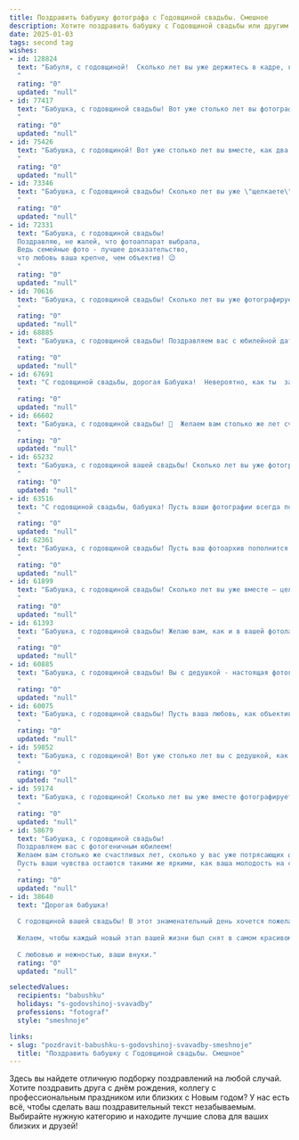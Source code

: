 ```yaml
---
title: Поздравить бабушку фотографа с Годовщиной свадьбы. Смешное
description: Хотите поздравить бабушку с Годовщиной свадьбы или другим праздником? Наш ИИ создаст незабываемое поздравление, а вы обязательно выделитесь среди других.  
date: 2025-01-03
tags: second tag
wishes:
- id: 128824
  text: "Бабуля, с годовщиной!  Сколько лет вы уже держитесь в кадре, как идеальная свадебная фотография –  красиво, гармонично, и, судя по всему, без единой ретуши!  Пусть ваш семейный альбом пополняется только счастливыми снимками, а  ваша любовь остаётся такой же яркой и \"фокусной\", как лучшие ваши снимки!
  "
  rating: "0"
  updated: "null"
- id: 77417
  text: "Бабушка, с годовщиной свадьбы! Вот уже столько лет вы фотографируете счастье, что ваш альбом - это настоящая фотохроника семейной любви! Пусть ваша семейная фотогалерея пополнится еще тысячей прекрасных снимков, а вы всегда будете оставаться такими же молодыми душой, как на первой фотографии!
  "
  rating: "0"
  updated: "null"
- id: 75426
  text: "Бабушка, с годовщиной! Вот уже столько лет вы вместе, как два фотогеничных лебедя на фоне закатного солнца!  Желаю, чтобы ваши совместные снимки и дальше радовали вас яркими красками и  оставались  такими же позитивными, как ваши воспоминания о жизни!
  "
  rating: "0"
  updated: "null"
- id: 73346
  text: "Бабушка, с Годовщиной свадьбы! Сколько лет вы уже \"щелкаете\" друг друга, как фотоаппарат, - и все никак не разряжаетесь!  Желаю вам, чтобы  ваша любовь была такой же яркой и красочной, как лучшие ваши снимки, а семейный альбом пополнялся новыми  счастливыми моментами.  🥂
  "
  rating: "0"
  updated: "null"
- id: 72331
  text: "Бабушка, с годовщиной свадьбы!
  Поздравляю, не жалей, что фотоаппарат выбрала,
  Ведь семейные фото - лучшее доказательство,
  что любовь ваша крепче, чем объектив! 😉
  "
  rating: "0"
  updated: "null"
- id: 70616
  text: "Бабушка, с годовщиной свадьбы! Сколько лет вы уже фотографируете друг друга, а любовь всё ярче!  Пусть ваша семейная фотосессия продолжается ещё много-много лет, а снимки всегда получаются красивыми! 😜
  "
  rating: "0"
  updated: "null"
- id: 68885
  text: "Бабушка, с годовщиной свадьбы! Поздравляем вас с юбилейной датой, когда любовь, как ваш любимый объектив, четко фокусирует все лучшие моменты жизни! Пусть ваши годы будут полны ярких кадров счастья, а \"фотосессия\" брака длится вечно!
  "
  rating: "0"
  updated: "null"
- id: 67691
  text: "С годовщиной свадьбы, дорогая Бабушка!  Невероятно, как ты  за столько лет не только сохранила любовь к Дедушке, но и научилась фотографировать его в самых нелепых позах! Желаем вам, чтобы ваши фотографии всегда получались яркими, а ваши эмоции - искренними!
  "
  rating: "0"
  updated: "null"
- id: 66602
  text: "Бабушка, с годовщиной свадьбы! 💍  Желаем вам столько же лет счастья, сколько вы уже прожили вместе, а лучше - даже больше! Чтобы ваша любовь была яркой как фото с ваших первых свиданий и оставалась такой же чёткой, как ваши любимые снимки! 📸
  "
  rating: "0"
  updated: "null"
- id: 65232
  text: "Бабушка, с годовщиной вашей свадьбы! Сколько лет вы уже фотографируете друг друга, и всё ещё не надоело? 😉  Желаю вам, чтобы ваши фотографии семейного счастья были всегда яркими и полными любви, как в день вашей свадьбы!
  "
  rating: "0"
  updated: "null"
- id: 63516
  text: "С годовщиной свадьбы, бабушка! Пусть ваши фотографии всегда получаются такими же яркими и счастливыми, как ваши чувства друг к другу, даже если объектив уже немного подзабыл фокусироваться! 😉
  "
  rating: "0"
  updated: "null"
- id: 62361
  text: "Бабушка, с годовщиной свадьбы! Пусть ваш фотоархив пополнится еще парой тысяч снимков с вашим счастливым, задорным и, конечно же, фотогеничным семейством! 😉
  "
  rating: "0"
  updated: "null"
- id: 61899
  text: "Бабушка, с годовщиной свадьбы! Сколько лет вы уже вместе – целая фотохроника! Надеюсь, ваши снимки по-прежнему получаются такими же яркими и запоминающимися, как и ваша любовь! 😉
  "
  rating: "0"
  updated: "null"
- id: 61393
  text: "Бабушка, с годовщиной свадьбы! Желаю вам, как и в вашей фотолаборатории, чтобы жизнь была полна ярких моментов, а любовь была вечной, как негатив! 😉
  "
  rating: "0"
  updated: "null"
- id: 60885
  text: "Бабушка, с годовщиной свадьбы! Вы с дедушкой - настоящая фотогеничная пара! 😊  Надеюсь, ваша любовь будет такой же яркой и красивой, как ваши снимки,  и  что фотоальбом вашей жизни будет пополняться еще многими годами счастья!
  "
  rating: "0"
  updated: "null"
- id: 60075
  text: "Бабушка, с годовщиной свадьбы! Пусть ваша любовь, как объектив фотокамеры, всегда фокусируется на самых ярких и счастливых моментах жизни! Желаем вам еще миллиона снимков, полных любви, смеха и семейного счастья!
  "
  rating: "0"
  updated: "null"
- id: 59852
  text: "Бабушка, с годовщиной! Вот уже столько лет вы с дедушкой, как две фотокамеры — щелкаете друг друга, запечатлевая лучшие моменты жизни. И пусть объектив вашей любви иногда размывается, и вспышки страсти чуть-чуть тускнеют, главное, что пленка вашей семейной истории всегда остается яркой и красочной! 🎉
  "
  rating: "0"
  updated: "null"
- id: 59174
  text: "Бабушка, с годовщиной! Сколько лет вы уже вместе фотографируете друг друга, делая снимки каждой улыбки, каждой слезы и каждого счастливого момента! Пусть в вашем семейном альбоме будет ещё много ярких кадров, а любовь ваша будет сиять на них с каждым годом все ярче!
  "
  rating: "0"
  updated: "null"
- id: 58679
  text: "Бабушка, с годовщиной свадьбы!
  Поздравляем вас с фотогеничным юбилеем!
  Желаем вам столько же счастливых лет, сколько у вас уже потрясающих фотографий!
  Пусть ваши чувства остаются такими же яркими, как ваша молодость на снимках! 😉
  "
  rating: "0"
  updated: "null"
- id: 38640
  text: "Дорогая бабушка!
  
  С годовщиной вашей свадьбы! В этот знаменательный день хочется пожелать вам, чтобы ваши совместные моменты были как лучшие кадры — яркими, чёткими и полными счастья! Пусть в вашей жизни будет больше солнечных дней, чем в альбоме у фотографа!
  
  Желаем, чтобы каждый новый этап вашей жизни был снят в самом красивом свете, а на горизонте всегда появлялись только счастливые сюжеты! Помните, что любовь — это не только кадры, но и классный сценарий, который мы пишем вместе!
  
  С любовью и нежностью, ваши внуки."
  rating: "0"
  updated: "null"

selectedValues:
  recipients: "babushku"
  holidays: "s-godovshinoj-svavadby"
  professions: "fotograf"
  style: "smeshnoje"

links:
- slug: "pozdravit-babushku-s-godovshinoj-svavadby-smeshnoje"
  title: "Поздравить бабушку с Годовщиной свадьбы. Смешное"
---
```


Здесь вы найдете отличную подборку поздравлений на любой случай.
Хотите поздравить друга с днём рождения, коллегу с профессиональным праздником или близких с Новым годом? У нас есть всё, чтобы сделать ваш поздравительный текст незабываемым. Выбирайте нужную категорию и находите лучшие слова для ваших близких и друзей!
